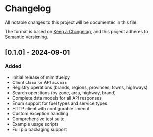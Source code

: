 # Changelog

All notable changes to this project will be documented in this file.

The format is based on [Keep a Changelog](https://keepachangelog.com/en/1.0.0/),
and this project adheres to [Semantic Versioning](https://semver.org/spec/v2.0.0.html).

## [0.1.0] - 2024-09-01

### Added
- Initial release of mimitfuelpy
- Client class for API access
- Registry operations (brands, regions, provinces, towns, highways)
- Search operations (by zone, area, highway, brand)
- Complete data models for all API responses
- Enum support for fuel types and service types
- HTTP client with configurable timeout
- Custom exception handling
- Comprehensive test suite
- Example usage scripts
- Full pip packaging support
